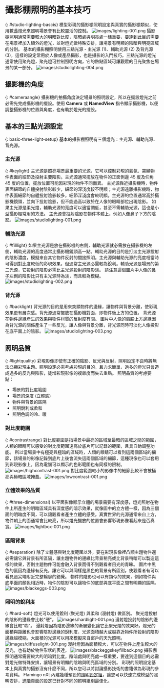 ---
---
<!-- TODO: Make sure to update this page and get working in the guides section of the documentation. -->

# 攝影棚照明的基本技巧
{: #studio-lighting-bascis}
模型彩現的攝影棚照明設定與真實的攝影棚類似，使用數盞燈光來照明場景會有比較靈活的控制。
![images/lighting-001.png](images/lighting-001.png)
攝影棚照明通常需要較大的明暗對比度，陰暗處與明亮處一樣重要，要達到此目的需要在場景裡加入額外的燈光，並對燈光做特殊安排，讓場景有明顯的陰暗與明亮區域的分別。
基本的攝影棚照明使用三點光源 - 主光源 (1)、輔助光源 (2) 及背光源 (3)，這樣的設定常用於人像或產品攝影，也是攝影的入門技巧。三點光源的燈光通常使用聚光燈，聚光燈可控制照明方向，它的熱點區域可讓觀眾的目光聚焦在場景的某一部分。
![images/studiolighting-004.png](images/studiolighting-004.png)

## 攝影機的角度
{: #cameraangle}
攝影機的拍攝角度決定場景的照明設定，所以在擺設燈光之前必需先完成攝影機的擺設。使用 **Camera** 或 **NamedView** 指令顯示攝影機，以便調整攝影機的位置與角度，也有助於燈光的擺設。

## 基本的三點光源設定
{: basic-three-light-setup}
基本的攝影棚照明有三個燈光：主光源、輔助光源、背光源。

### 主光源
{: #keylight}
主光源是照亮場景最重要的光源，它可以控制彩現的氣氛、突顯物件表面的細節及投射主要陰影。主光源通常擺放在物件的正面側邊 45 度及仰角 45 度的位置，擺放位置可能因彩現的物件不同而異。
主光源靠近攝影機時，物件表面細節的自體投射陰影較少，細節的深淺度較不明顯；主光源遠離攝影機時，物件表面細節的自體投射陰影較多，細節深淺度會較明顯。主光源的位置通常高於攝影機鏡頭，並向下投射陰影，但不能過高以致於在人像的眼睛部位出現陰影。
如果主光源是柔光燈，輔助光源的亮度可以適當調低，甚至不需輔助光源，這也是小型攝影棚常用的方法。
主光源會投射陰影在物件本體上，例如人像鼻子下方的陰影。
![images/studiolighting-001.png](images/studiolighting-001.png)

### 輔助光源
{: #filllight}
如果主光源是放在攝影機的右側，輔助光源就必需放在攝影機的左側，輔助光源的高度通常比攝影機鏡頭高一點。輔助光源的目的是打淡主光源投射的陰影濃度，模擬來自其它物件反射的間接照明。主光源與輔助光源的亮度相當時可得到對比度較低的彩現效果，但通常主光源必需較為銳利。輔助光源是場景的第二光源，它投射的陰影必需比主光源投射的陰影淡。
請注意這個圖片中人像的鼻子左側的陰影比只有主光源時為淡，而且較為模糊。
![images/studiolighting-002.png](images/studiolighting-002.png)

### 背光源
{: #backlight}
背光源的目的是用來突顯物件的邊緣，讓物件與背景分離，使彩現效果更有層次感。背光源通常擺放在攝影機對面，即物件後上方的位置。
背光源在物件邊緣產生的效果與物件材質的反射度有關。
圖片中人像的肩膀上方邊緣因為背光源的關係產生了一些反光，讓人像與背景分離，背光源同時可淡化人像投影在底平面上的陰影。
![images/studiolighting-003.png](images/studiolighting-003.png)

## 照明品質
{: #lightquality}
彩現影像即使有正確的陰影、反光與反射，照明設定不良時將無法凸顯彩現主題。照明設定必需考慮彩現的目的，且力求簡單，過多的燈光只會造成過多的反光與陰影，徒增彩現影像的複雜度而失去重點。
照明品質的考慮要點：

* 場景的對比度範圍
* 場景的深度 (立體感)
* 物件與背景的區隔
* 照明銳利或柔和
* 照明色調的冷、暖

### 對比度範圍
{: #contrastrange}
對比度範圍是指場景中最亮的區域至最暗的區域之間的範圍，人類的眼睛可以感受的對比度範圍遠高於底片可以記錄的範圍，且具自動調整功能。
所以當場景中有極亮與極暗的區域時，人類的眼睛可以看到這兩個區域的細節，該場景的影像記錄到底片上後會流失這兩個區域的細節，這種現像也可以套用到彩現影像上，因為電腦可以顯示的色彩範圍也有同樣的限制。
![images/highcontrast-001.png](images/highcontrast-001.png)
對比度範圍較小的影像中的細節比較不會被極亮與極暗區域掩蓋。
![images/lowcontrast-001.png](images/lowcontrast-001.png)

### 立體效果的品質
{: #three-dimensional}
以平面影像顯示立體的場景需要有深度感，燈光照射在物件上所產生的明暗區域具有深度感的暗示效果，就像圖中的立方體一樣，因為三個面的明暗度不同，可以讓觀看者產生立體的感受。真實世界的光源通常來自上方，物件朝上的面通常會比較亮，所以燈光擺放的位置會影響彩現影像看起來是否真實。
![images/lightbox-001.png](images/lightbox-001.png)

### 區隔背景
{: #separation}
除了立體感與對比度範圍以外，要在彩現影像裡凸顯主題物件還必需讓它與背景有所區隔，讓主題物件的邊緣比背景稍亮或比背景稍暗可以製造這樣的效果，否則主題物件可能會融入背景而得不到觀看者目光的青睞。
圖片中黑色的蛋因為邊緣有反光，讓它可以與同樣是黑色的背景有所區別，使觀看者有可以看見蛋尖端附近完整輪廓的錯覺。
物件的陰影也可以有類似的效果，例如物件與底平面的顏色相近時，物件的陰影可以讓物件的底部與底平面之間有明顯的區隔。
![images/blackeggs-003.png](images/blackeggs-003.png)

### 照明的銳利度
{: #hard-soft}
燈光可以使用銳利 (聚光燈) 與柔和 (漫射燈) 做區別。
聚光燈投射的陰影的邊緣會比較"硬"。
![images/hardlight-001.png](images/hardlight-001.png)
漫射燈投射的陰影的邊緣會比較"糊"。
漫射燈因為陰影邊緣的漸層變化讓它比聚光燈的效果好。燈光的面積與距離也會影響陰影邊緣的銳利度，光源面積越大或越靠近物件所投射的陰影邊緣越模糊。大面積的光源可以用來模擬來自窗戶的天光照明。
![images/diffuselight-001.png](images/diffuselight-001.png)
漫射燈因為面積較大，可以在物件上產生較大的反光，也有助於物件形狀的表達。
![images/blackeggskeyfillback.png](images/blackeggskeyfillback.png)
攝影棚照明通常需要較大的明暗對比度，陰暗處與明亮處一樣重要，要達到這個目的必需對燈光做特殊安排，讓場景有明顯的陰暗與明亮區域的分別。
彩現的照明設定基本上與真實的攝影沒有什麼不同，所以您可以將討論攝影技術的書籍做為彩現的參考資料。
Flamingo nXt 內建幾種預設的[照明設定組](lighting-tab.html#lighting-presets)，讓您可以快速完成模型的照明安排，[進階](lighting-advanced-tab.html)頁面的設定已針對不同的照明組別最佳化。
